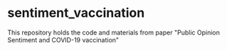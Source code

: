 # sentiment_vaccination
This repository holds the code and materials from paper "Public Opinion Sentiment and COVID-19 vaccination" 

